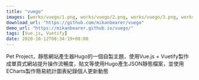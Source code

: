```yaml
---
title: "vuego"
images: [works/vuego/1.png, works/vuego/2.png, works/vuego/3.png, works/vuego/4.png]
download_url: "https://github.com/mikanbearer/vuego"
demo_url: "https://mikanbearer.github.io/vuego/"
tags: [Vue.js, Vuetify]
date: 2020-10-12T08:34:19+08:00
---
```


Pet Project，靜態網站產生器Hugo的一個自製主題，使用Vue.js + Vuetify製作成單頁式網站提升操作流暢度，貼文等使用Hugo產生JSON靜態檔案，並使用ECharts製作簡易統計圖表紀錄個人更新動態